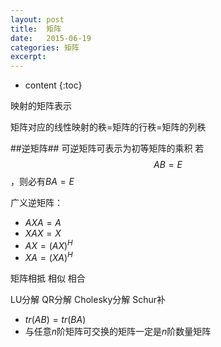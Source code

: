 ```yaml
---
layout: post
title:  矩阵
date:   2015-06-19
categories: 矩阵
excerpt: 
---
```


* content
{:toc}


映射的矩阵表示



矩阵对应的线性映射的秩=矩阵的行秩=矩阵的列秩

##逆矩阵##
可逆矩阵可表示为初等矩阵的乘积
若$$AB=E$$，则必有$BA=E$

广义逆矩阵：
- $AXA=A$
- $XAX=X$
- $AX=(AX)^H$
- $XA=(XA)^H$

矩阵相抵
相似
相合

LU分解
QR分解
Cholesky分解
Schur补

- $tr(AB)=tr(BA)$
- 与任意$n$阶矩阵可交换的矩阵一定是$n$阶数量矩阵